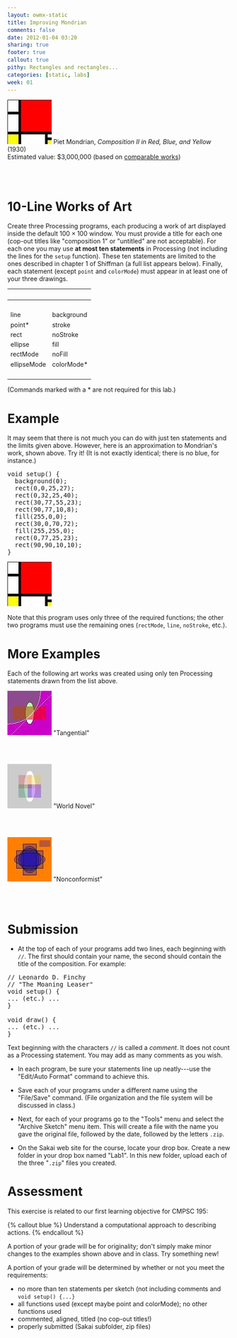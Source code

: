 ```yaml
---
layout: owmx-static
title: Improving Mondrian
comments: false
date: 2012-01-04 03:20
sharing: true
footer: true
callout: true
pithy: Rectangles and rectangles...
categories: [static, labs]
week: 01
---
```


![Composition II in Red, Blue, and Yellow](mondrian.jpg)
Piet Mondrian, *Composition II in Red, Blue, and Yellow* (1930)<br/>
Estimated value: $3,000,000 (based on [comparable works](http://bit.ly/waEZGJ))

<br/>

<br/>

# 10-Line Works of Art

Create three Processing programs, each producing a work of art displayed inside the default $100\times 100$ window. You must provide a title for each one (cop-out titles like "composition 1" or "untitled" are not acceptable). For each one you may use **at most ten statements** in Processing (not including the lines for the <code>setup</code> function). These ten statements are limited to the ones described in chapter 1 of Shiffman (a full list appears below). Finally, each statement (except <code>point</code> and <code>colorMode</code>) must appear in at least one of your three drawings</code>.

&nbsp; | &nbsp;
 :-- | :--
&nbsp; | &nbsp;
 line | background
 point\* | stroke
 rect | noStroke
 ellipse | fill
 rectMode | noFill
 ellipseMode | colorMode\*
&nbsp; | &nbsp;
 
 (Commands marked with a \* are not required for this lab.)
 
# Example

It may seem that there is not much you can do with just ten statements and the limits given above. However, here is an approximation to Mondrian's work, shown above. Try it! (It is not exactly identical; there is no blue, for instance.)

<pre>
void setup() {
  background(0);
  rect(0,0,25,27);
  rect(0,32,25,40);
  rect(30,77,55,23);
  rect(90,77,10,8);
  fill(255,0,0);
  rect(30,0,70,72);
  fill(255,255,0);
  rect(0,77,25,23);
  rect(90,90,10,10);
}
</pre>

![10 Statement Mondrian](mondrian.jpg)

Note that this program uses only three of the required functions; the other two programs must use the remaining ones (<code>rectMode</code>, <code>line</code>, <code>noStroke</code>, etc.).

# More Examples
Each of the following art works was created using only ten Processing statements drawn from the list above.

![10 Statement Mondrian](example-1.jpg)
"Tangential"

<br/>
<br/>

![10 Statement Mondrian](example-2.jpg)
"World Novel"

<br/>
<br/>

![10 Statement Mondrian](example-3.jpg)
"Nonconformist"

<br/>
<br/>


# Submission
* At the top of each of your programs add two lines, each beginning with <code>//</code>. The first should contain your name, the second should contain the title of the composition. For example:

<pre>
// Leonardo D. Finchy
// "The Moaning Leaser"
void setup() {
... (etc.) ...
}

void draw() {
... (etc.) ...
}
</pre>

Text beginning with the characters <code>//</code> is called a *comment*. It does not count as a Processing statement. You may add as many comments as you wish.

* In each program, be sure your statements line up neatly---use the "Edit/Auto Format" command to achieve this.

* Save each of your programs under a different name using the "File/Save" command. (File organization and the file system will be discussed in class.) 

* Next, for each of your programs go to the "Tools" menu and select the "Archive Sketch" menu item. This will create a file with the name you gave the original file, followed by the date, followed by the letters <code>.zip</code>.

* On the Sakai web site for the course, locate your drop box. Create a new folder in your drop box named "Lab1". In this new folder, upload each of the three "<code>.zip</code>" files you created.

# Assessment
This exercise is related to our first learning objective for CMPSC 195:

{% callout blue %}
Understand a computational approach to describing actions.
{% endcallout %}

A portion of your grade will be for originality; don't simply make minor changes to the examples shown above and in class. Try something new!

A portion of your grade will be determined by whether or not you meet the requirements:

* no more than ten statements per sketch (not including comments
and <code>void setup() \{...\}</code>
* all functions used (except maybe point and colorMode); no other
functions used
* commented, aligned, titled (no cop-out titles!)
* properly submitted (Sakai subfolder, zip files)
